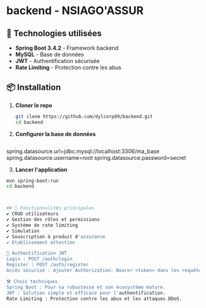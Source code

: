 # backend - NSIAGO'ASSUR

## 🚀 Technologies utilisées
- **Spring Boot 3.4.2** - Framework backend
- **MySQL** - Base de données
- **JWT** - Authentification sécurisée
- **Rate Limiting** - Protection contre les abus

## 📦 Installation

1. **Cloner le repo**  
   ```sh
   git clone https://github.com/dylcorp89/backend.git
   cd backend
   
2. **Configurer la base de données**  
   ```sh Modifier application.properties :
spring.datasource.url=jdbc:mysql://localhost:3306/ma_base
spring.datasource.username=root
spring.datasource.password=secret

 3. **Lancer l'application**  
   ```sh
   mvn spring-boot:run
   cd backend



## 📌 Fonctionnalités principales
✔️ CRUD utilisateurs
✔️ Gestion des rôles et permissions
✔️ Système de rate limiting
✔️ Simulation 
✔️ Souscription à produit d'assurance
✔️ Etablissement attestion 

🔑 Authentification JWT
Login : POST /auth/login
Register : POST /auth/register
Accès sécurisé : Ajouter Authorization: Bearer <token> dans les requêtes.

🛠️ Choix techniques
Spring Boot : Pour sa robustesse et son écosystème mature.
JWT : Solution simple et efficace pour l'authentification.
Rate Limiting : Protection contre les abus et les attaques DDoS.
